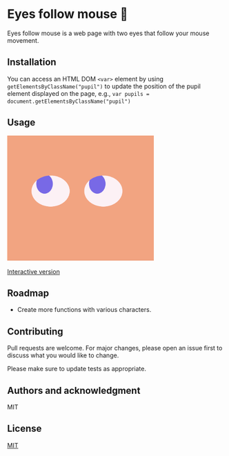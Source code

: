 # Eyes follow mouse 👀

Eyes follow mouse is a web page with two eyes that follow your mouse movement. 

## Installation
You can access an HTML DOM `<var>` element by using `getElementsByClassName("pupil")` to update the position of the pupil element displayed on the page, e.g., `var pupils = document.getElementsByClassName("pupil")`

## Usage
<img src = 'example.png' width="340" height="290"> 

[Interactive version](https://anyapages.github.io/eyes.html)

## Roadmap
- Create more functions with various characters.

## Contributing
Pull requests are welcome. For major changes, please open an issue first to discuss what you would like to change.

Please make sure to update tests as appropriate.

## Authors and acknowledgment
MIT

## License
[MIT](https://github.com/anyapages/eyes/blob/main/LICENSE)
